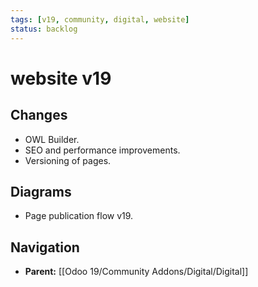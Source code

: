 ```yaml
---
tags: [v19, community, digital, website]
status: backlog
---
```

# website v19

## Changes
- OWL Builder.
- SEO and performance improvements.
- Versioning of pages.

## Diagrams
- Page publication flow v19.






## Navigation
- **Parent:** [[Odoo 19/Community Addons/Digital/Digital]]
